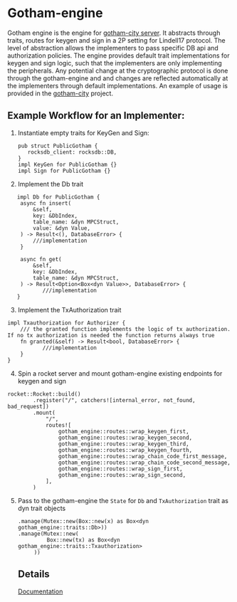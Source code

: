 # Gotham-engine

Gotham engine is the engine for [gotham-city server](https://github.com/ZenGo-X/gotham-city/tree/master/gotham-server). It abstracts through traits,
routes for keygen and sign in a 2P setting for Lindell17 protocol. The level of abstraction allows
the implementers to pass specific DB api and authorization policies. The engine provides default trait implementations for keygen and sign logic,
such that the implementers are only implementing the peripherals. Any potential change at the cryptographic protocol is done through the gotham-engine and and changes are reflected automatically at the implementers through default implementations. An example of usage is provided in the [gotham-city](https://github.com/ZenGo-X/gotham-city/) project.
## Example Workflow for an Implementer:
1. Instantiate empty traits for KeyGen and Sign:
   ```rust,no_run
   pub struct PublicGotham {
      rocksdb_client: rocksdb::DB,
   }
   impl KeyGen for PublicGotham {}
   impl Sign for PublicGotham {}
   ```
   
2. Implement the Db trait
```
   impl Db for PublicGotham {
    async fn insert(
        &self,
        key: &DbIndex,
        table_name: &dyn MPCStruct,
        value: &dyn Value,
    ) -> Result<(), DatabaseError> {
        ///implementation
    }

    async fn get(
        &self,
        key: &DbIndex,
        table_name: &dyn MPCStruct,
    ) -> Result<Option<Box<dyn Value>>, DatabaseError> {
           ///implementation
   }
   ```
3.  Implement the TxAuthorization trait
```
impl Txauthorization for Authorizer {
    /// the granted function implements the logic of tx authorization. If no tx authorization is needed the function returns always true
    fn granted(&self) -> Result<bool, DatabaseError> {
           ///implementation
    }
}
```
4. Spin a rocket server and mount gotham-engine existing endpoints for keygen and sign
```
rocket::Rocket::build()
        .register("/", catchers![internal_error, not_found, bad_request])
        .mount(
            "/",
            routes![
                gotham_engine::routes::wrap_keygen_first,
                gotham_engine::routes::wrap_keygen_second,
                gotham_engine::routes::wrap_keygen_third,
                gotham_engine::routes::wrap_keygen_fourth,
                gotham_engine::routes::wrap_chain_code_first_message,
                gotham_engine::routes::wrap_chain_code_second_message,
                gotham_engine::routes::wrap_sign_first,
                gotham_engine::routes::wrap_sign_second,
            ],
        )
```
5. Pass to the gotham-engine the `State` for `Db` and `TxAuthorization` trait as dyn trait objects
   ```
   .manage(Mutex::new(Box::new(x) as Box<dyn gotham_engine::traits::Db>))
   .manage(Mutex::new(
            Box::new(tx) as Box<dyn gotham_engine::traits::Txauthorization>
        ))
   ```

   ## Details
   [Documentation](https://medium.com/@leontiad/291a51677643)


